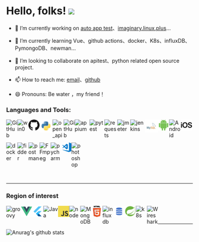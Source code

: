 # Hello, folks! <img src="https://raw.githubusercontent.com/MartinHeinz/MartinHeinz/master/wave.gif" width="30px">

- 🔭 I’m currently working on [auto app test](https://gitee.com/sanmejie/my_app_test)、[imaginary.linux.plus](https://linux.plus/)...
- 🌱 I’m currently learning Vue、github actions、docker、K8s、influxDB、PymongoDB、newman...
- 👯 I’m looking to collaborate on apitest、python related open source project.

- 📫 How to reach me: <a href="liyapong@foxmail.com">email</a>、[github](https://github.com/Sanmejie/Sanmejie/issues)
- 😄 Pronouns: Be water ，my friend！

### Languages and Tools:

<img align="left" alt="GitHub" width="30px" src="https://gitee.com/sanmejie/img/raw/main/img/linux.png" />

<img align="left" alt="win0" width="30px" src="https://gitee.com/sanmejie/img/raw/main/img/windows-10-icon-logo-5BC5C69712-seeklogo.com.png" />

<img align="left" alt="GitHub" width="30px" src="https://raw.githubusercontent.com/github/explore/78df643247d429f6cc873026c0622819ad797942/topics/github/github.png" />

<img align="left" alt="python" width="35px"
src="https://raw.githubusercontent.com/github/explore/80688e429a7d4ef2fca1e82350fe8e3517d3494d/topics/python/python.png" />

<img align="left" alt="open_api" width="30px" src="https://gitee.com/sanmejie/img/raw/main/img/OpenAPI.png" />

<img align="left" alt="GitHub" width="30px" src="https://gitee.com/sanmejie/img/raw/main/img/slenium.png" />

<img align="left" alt="appium" width="40px" src="https://gitee.com/sanmejie/img/raw/main/img/appium.webp"/>

<img align="left" alt="pytest" width="40px" src="https://gitee.com/sanmejie/img/raw/main/img/pytest_logo_curves.svg" />

<img align="left" alt="requests" width="35px" src="https://gitee.com/sanmejie/img/raw/main/img/Requests_Python_Logo.png" />

<img align="left" alt="jmeter" width="35px" src="https://gitee.com/sanmejie/img/raw/main/img/jmeter.svg" />

<img align="left" alt="jenkins" width="40px" src="https://gitee.com/sanmejie/img/raw/main/img/jenkinscn.png" />

<img align="left" alt="MySQL" width="35px" src="https://raw.githubusercontent.com/github/explore/80688e429a7d4ef2fca1e82350fe8e3517d3494d/topics/mysql/mysql.png" />

<img align="left" alt="Android" width="30px" src="https://raw.githubusercontent.com/github/explore/80688e429a7d4ef2fca1e82350fe8e3517d3494d/topics/android/android.png"/>

<img align="left" alt="Android" width="32px" src="https://gitee.com/sanmejie/img/raw/main/img/ADB.png"/>

<img align="left" alt="ios" width="30px" src="https://raw.githubusercontent.com/github/explore/80688e429a7d4ef2fca1e82350fe8e3517d3494d/topics/ios/ios.png"/>

<br/>

​	<br/>

<img align="left" alt="docker" width="30px" src="https://gitee.com/sanmejie/img/raw/main/img/docker.png" />

<img align="left" alt="fidder" width="30px" src="https://gitee.com/sanmejie/img/raw/main/img/fiddler.png" />

<img align="left" alt="postman" width="30px" src="https://gitee.com/sanmejie/img/raw/main/img/postman.png" />

<img align="left" alt="FFmpeg" width="30px" src="https://gitee.com/sanmejie/img/raw/main/img/FFmpeg_icon.png" />

<img align="left" alt="pycharm" width="30px" src="https://gitee.com/sanmejie/img/raw/main/img/images.jpg" />

<img align="left" alt="Visual Studio Code" width="26px" src="https://raw.githubusercontent.com/github/explore/80688e429a7d4ef2fca1e82350fe8e3517d3494d/topics/visual-studio-code/visual-studio-code.png" />

<img align="left" alt="photoshop" width="26px" src="https://gitee.com/sanmejie/img/raw/main/img/photoshop.png" />

<br/>

​	<br/>

​		<br/><br/>

---

### Region of interest

<img align="left" alt="groovy" width="40px"
src="https://gitee.com/sanmejie/img/raw/main/img/groovy.png" />

<img align="left" alt="Vue" width="30px" src="https://raw.githubusercontent.com/github/explore/80688e429a7d4ef2fca1e82350fe8e3517d3494d/topics/vue/vue.png" />

<img align="left" alt="Flutter" width="30px" src="https://raw.githubusercontent.com/github/explore/80688e429a7d4ef2fca1e82350fe8e3517d3494d/topics/flutter/flutter.png"/>

<img align="left" alt="Java" width="40px" src="https://gitee.com/sanmejie/img/raw/main/img/java.png" />

<img align="left" alt="JavaScript" width="30px" src="https://raw.githubusercontent.com/github/explore/80688e429a7d4ef2fca1e82350fe8e3517d3494d/topics/javascript/javascript.png" />

<img align="left" alt="node" width="30px" src="https://gitee.com/sanmejie/img/raw/main/img/node-js-and-react-js.png" />

<img align="left" alt="MongoDB" width="30px" src="https://gitee.com/sanmejie/img/raw/main/img/mongo.png" />

<img align="left" alt="HTML5" width="30px" src="https://raw.githubusercontent.com/github/explore/80688e429a7d4ef2fca1e82350fe8e3517d3494d/topics/html/html.png" />

<img align="left" alt="influxdb" width="30px" src="https://gitee.com/sanmejie/img/raw/main/img/influxdb.jpg" />

<img align="left" alt="sql" width="30px"
src="https://raw.githubusercontent.com/github/explore/80688e429a7d4ef2fca1e82350fe8e3517d3494d/topics/sql/sql.png" />

<img align="left" alt="Springboot" width="30px" src="https://raw.githubusercontent.com/github/explore/80688e429a7d4ef2fca1e82350fe8e3517d3494d/topics/spring-boot/spring-boot.png"/>

<img align="left" alt="k8s" width="30px" src="https://gitee.com/sanmejie/img/raw/main/img/Kubernetes-Logo.wine.png" />

<img align="left" alt="Wireshark" width="30px" src="https://gitee.com/sanmejie/img/raw/main/img/wireshark.png" />

​		<br/><br/>

---



<!--

theme 主题

dark, radical, merko, gruvbox, tokyonight, onedark, cobalt, synthwave, highcontrast, dracula

-->



![Anurag's github stats](https://github-readme-stats.vercel.app/api?username=sanmejie&show_icons=true&theme=gruvbox)